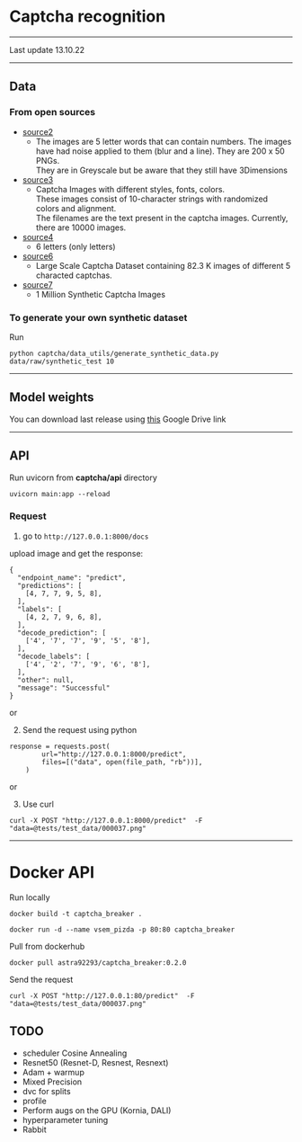 # Captcha recognition
 _____________________________

Last update 13.10.22
______________________________

## Data 
### From open sources
- [source2](https://www.kaggle.com/datasets/fournierp/captcha-version-2-images)
  - The images are 5 letter words that can contain numbers. 
    The images have had noise applied to them (blur and a line). They are 200 x 50 PNGs. \
    They are in Greyscale but be aware that they still have 3Dimensions
- [source3](https://www.kaggle.com/datasets/aadhavvignesh/captcha-images)
  - Captcha Images with different styles, fonts, colors. \
    These images consist of 10-character strings with randomized colors and alignment. \
    The filenames are the text present in the captcha images. Currently, there are 10000 images.
- [source4](https://www.kaggle.com/datasets/codingnirvana/captcha-images)
  - 6 letters (only letters)
- [source6](https://www.kaggle.com/datasets/akashguna/large-captcha-dataset)
  - Large Scale Captcha Dataset containing 82.3 K images of different 5 characted captchas.
- [source7](https://www.kaggle.com/datasets/kiranbudati/1-million-captcha-images)
  - 1 Million Synthetic Captcha Images

### To generate your own synthetic dataset

Run 

`python captcha/data_utils/generate_synthetic_data.py data/raw/synthetic_test 10`

---------------------------
## Model weights

You can download last release using [this](https://drive.google.com/drive/folders/1WP0bo3NF172F908lmOYTjIz7mxRTIGuw?usp=sharing) Google Drive link
___________________________

## API
Run uvicorn from **captcha/api** directory

`uvicorn main:app --reload`

### Request

1. go to `http://127.0.0.1:8000/docs`

upload image and get the response: 
```
{
  "endpoint_name": "predict",
  "predictions": [
    [4, 7, 7, 9, 5, 8],
  ],
  "labels": [
    [4, 2, 7, 9, 6, 8],
  ],
  "decode_prediction": [
    ['4', '7', '7', '9', '5', '8'],
  ],
  "decode_labels": [
    ['4', '2', '7', '9', '6', '8'],
  ],
  "other": null,
  "message": "Successful"
}
```

or

2. Send the request using python

```
response = requests.post(
        url="http://127.0.0.1:8000/predict",
        files=[("data", open(file_path, "rb"))],
    )
```

or

3. Use curl

`curl -X POST "http://127.0.0.1:8000/predict"  -F "data=@tests/test_data/000037.png"`

----------------
# Docker API
Run locally

`docker build -t captcha_breaker .`

`docker run -d --name vsem_pizda -p 80:80 captcha_breaker`

Pull from dockerhub

`docker pull astra92293/captcha_breaker:0.2.0`

Send the request

`curl -X POST "http://127.0.0.1:80/predict"  -F "data=@tests/test_data/000037.png"`


## TODO

- scheduler Cosine Annealing
- Resnet50 (Resnet-D, Resnest, Resnext)
- Adam + warmup
- Mixed Precision
- dvc for splits
- profile
- Perform augs on the GPU (Kornia, DALI)
- hyperparameter tuning
- Rabbit